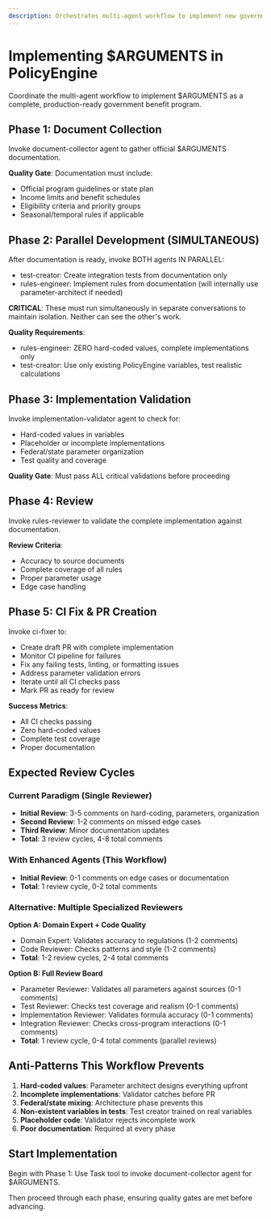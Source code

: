 ```yaml
---
description: Orchestrates multi-agent workflow to implement new government benefit programs
---
```


# Implementing $ARGUMENTS in PolicyEngine

Coordinate the multi-agent workflow to implement $ARGUMENTS as a complete, production-ready government benefit program.

## Phase 1: Document Collection
Invoke document-collector agent to gather official $ARGUMENTS documentation.

**Quality Gate**: Documentation must include:
- Official program guidelines or state plan
- Income limits and benefit schedules
- Eligibility criteria and priority groups
- Seasonal/temporal rules if applicable

## Phase 2: Parallel Development (SIMULTANEOUS)
After documentation is ready, invoke BOTH agents IN PARALLEL:
- test-creator: Create integration tests from documentation only
- rules-engineer: Implement rules from documentation (will internally use parameter-architect if needed)

**CRITICAL**: These must run simultaneously in separate conversations to maintain isolation. Neither can see the other's work.

**Quality Requirements**:
- rules-engineer: ZERO hard-coded values, complete implementations only
- test-creator: Use only existing PolicyEngine variables, test realistic calculations

## Phase 3: Implementation Validation
Invoke implementation-validator agent to check for:
- Hard-coded values in variables
- Placeholder or incomplete implementations
- Federal/state parameter organization
- Test quality and coverage

**Quality Gate**: Must pass ALL critical validations before proceeding

## Phase 4: Review
Invoke rules-reviewer to validate the complete implementation against documentation.

**Review Criteria**:
- Accuracy to source documents
- Complete coverage of all rules
- Proper parameter usage
- Edge case handling

## Phase 5: CI Fix & PR Creation
Invoke ci-fixer to:
- Create draft PR with complete implementation
- Monitor CI pipeline for failures
- Fix any failing tests, linting, or formatting issues
- Address parameter validation errors
- Iterate until all CI checks pass
- Mark PR as ready for review

**Success Metrics**:
- All CI checks passing
- Zero hard-coded values
- Complete test coverage
- Proper documentation

## Expected Review Cycles

### Current Paradigm (Single Reviewer)
- **Initial Review**: 3-5 comments on hard-coding, parameters, organization
- **Second Review**: 1-2 comments on missed edge cases
- **Third Review**: Minor documentation updates
- **Total**: 3 review cycles, 4-8 total comments

### With Enhanced Agents (This Workflow)
- **Initial Review**: 0-1 comments on edge cases or documentation
- **Total**: 1 review cycle, 0-2 total comments

### Alternative: Multiple Specialized Reviewers
**Option A: Domain Expert + Code Quality**
- Domain Expert: Validates accuracy to regulations (1-2 comments)
- Code Reviewer: Checks patterns and style (1-2 comments)
- **Total**: 1-2 review cycles, 2-4 total comments

**Option B: Full Review Board**
- Parameter Reviewer: Validates all parameters against sources (0-1 comments)
- Test Reviewer: Checks test coverage and realism (0-1 comments)
- Implementation Reviewer: Validates formula accuracy (0-1 comments)
- Integration Reviewer: Checks cross-program interactions (0-1 comments)
- **Total**: 1 review cycle, 0-4 total comments (parallel reviews)

## Anti-Patterns This Workflow Prevents

1. **Hard-coded values**: Parameter architect designs everything upfront
2. **Incomplete implementations**: Validator catches before PR
3. **Federal/state mixing**: Architecture phase prevents this
4. **Non-existent variables in tests**: Test creator trained on real variables
5. **Placeholder code**: Validator rejects incomplete work
6. **Poor documentation**: Required at every phase

## Start Implementation

Begin with Phase 1: Use Task tool to invoke document-collector agent for $ARGUMENTS.

Then proceed through each phase, ensuring quality gates are met before advancing.